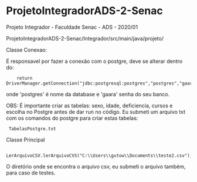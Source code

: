 # ProjetoIntegradorADS-2-Senac
Projeto Integrador - Faculdade Senac - ADS - 2020/01


ProjetoIntegradorADS-2-Senac/Integrador/src/main/java/projeto/

Classe Conexao:

 É responsavel por fazer a conexão com o postgre, deve se alterar dentro do:
 
        return DriverManager.getConnection("jdbc:postgresql:postgres","postgres","gaara");
 
 onde 'postgres' é nome da database e 'gaara' senha do seu banco.
 
 OBS: É importante criar as tabelas: sexo, idade, deficiencia, cursos e escolha no Postgre antes de dar run no código.
 Eu submeti um arquivo txt com os comandos do postgre para criar estas tabelas:
 
     TabelasPostgre.txt
Classe Principal

     LerArquivoCSV.lerArquivoCVS("C:\\Users\\gutow\\Documents\\teste2.csv");
 
 O diretório onde se encontra o arquivo csv, eu submeti o arquivo também, para caso de testes.
